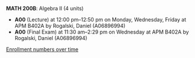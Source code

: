 **MATH 200B**: Algebra II (4 units)

- **A00** (Lecture) at 12:00 pm–12:50 pm on Monday, Wednesday, Friday at APM B402A by Rogalski, Daniel (A06896994)
- **A00** (Final Exam) at 11:30 am–2:29 pm on Wednesday at APM B402A by Rogalski, Daniel (A06896994)

[Enrollment numbers over time](./MATH200B.tsv)
